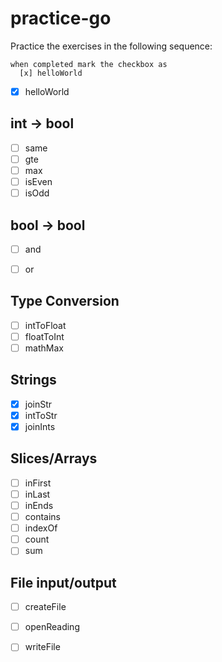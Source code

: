 # practice-go

Practice the exercises in the following sequence:

    when completed mark the checkbox as
      [x] helloWorld

- [x] helloWorld

## int -> bool
- [ ] same
- [ ] gte
- [ ] max
- [ ] isEven
- [ ] isOdd

## bool -> bool
- [ ] and
- [ ] or


## Type Conversion
- [ ] intToFloat
- [ ] floatToInt
- [ ] mathMax

## Strings
- [x] joinStr
- [x] intToStr
- [x] joinInts

## Slices/Arrays
- [ ] inFirst
- [ ] inLast
- [ ] inEnds
- [ ] contains
- [ ] indexOf
- [ ] count
- [ ] sum

## File input/output
- [ ] createFile
- [ ] openReading
- [ ] writeFile

